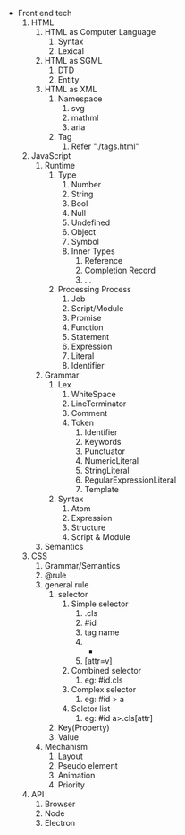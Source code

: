 * Front end tech
    1. HTML
        1. HTML as Computer Language
            1. Syntax
            2. Lexical
        2. HTML as SGML
            1. DTD
            2. Entity
        3. HTML as XML
            1. Namespace
                1. svg
                2. mathml
                3. aria
            2. Tag
                1. Refer "./tags.html"
    2. JavaScript
        1.  Runtime
            1. Type
                1. Number
                2. String
                3. Bool
                4. Null
                5. Undefined
                6. Object
                7. Symbol
                8. Inner Types
                    1. Reference
                    2. Completion Record
                    3. ...
            2. Processing Process 
                1. Job
                2. Script/Module
                3. Promise
                4. Function
                5. Statement
                6. Expression 
                7. Literal 
                8. Identifier
        2.  Grammar
            1. Lex
                1. WhiteSpace
                2. LineTerminator
                3. Comment
                4. Token 
                    1. Identifier
                    2. Keywords
                    3. Punctuator
                    4. NumericLiteral
                    5. StringLiteral
                    6. RegularExpressionLiteral
                    7. Template
            2. Syntax
                1. Atom
                2. Expression
                3. Structure
                4. Script & Module
        3. Semantics
    3. CSS
        1. Grammar/Semantics
        2. @rule
        3. general rule
            1. selector
                1. Simple selector
                    1. .cls
                    2. #id
                    3. tag name
                    4. *
                    5. [attr=v]
                2. Combined selector
                    1. eg: #id.cls
                3. Complex selector
                    1. eg: #id > a
                4. Selctor list
                    1. eg: #id a>.cls[attr] 
            2. Key(Property)
            3. Value
        4. Mechanism
            1. Layout
            2. Pseudo element
            3. Animation
            4. Priority 
    4. API
        1. Browser
        2. Node
        3. Electron
